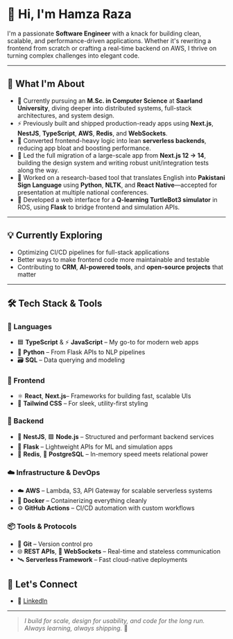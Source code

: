 # 👋 Hi, I'm Hamza Raza

I'm a passionate **Software Engineer** with a knack for building clean, scalable, and performance-driven applications. Whether it's rewriting a frontend from scratch or crafting a real-time backend on AWS, I thrive on turning complex challenges into elegant code.

---

## 🚀 What I'm About

- 🔭 Currently pursuing an **M.Sc. in Computer Science** at **Saarland University**, diving deeper into distributed systems, full-stack architectures, and system design.
- ⚡ Previously built and shipped production-ready apps using **Next.js**, **NestJS**, **TypeScript**, **AWS**, **Redis**, and **WebSockets**.
- 🧪 Converted frontend-heavy logic into lean **serverless backends**, reducing app bloat and boosting performance.
- 🔁 Led the full migration of a large-scale app from **Next.js 12 → 14**, building the design system and writing robust unit/integration tests along the way.
- 🤖 Worked on a research-based tool that translates English into **Pakistani Sign Language** using **Python**, **NLTK**, and **React Native**—accepted for presentation at multiple national conferences.
- 🧠 Developed a web interface for a **Q-learning TurtleBot3 simulator** in ROS, using **Flask** to bridge frontend and simulation APIs.

---

## 💡 Currently Exploring

- Optimizing CI/CD pipelines for full-stack applications  
- Better ways to make frontend code more maintainable and testable  
- Contributing to **CRM**, **AI-powered tools**, and **open-source projects** that matter

---

## 🛠 Tech Stack & Tools
### 🧠 Languages
- 🟦 **TypeScript** & ⚡ **JavaScript** – My go-to for modern web apps  
- 🐍 **Python** – From Flask APIs to NLP pipelines  
- 🗃️ **SQL** – Data querying and modeling

### 🎨 Frontend
- ⚛️ **React**, **Next.js**– Frameworks for building fast, scalable UIs  
- 🎨 **Tailwind CSS** – For sleek, utility-first styling
  
### 🔧 Backend
- 🧱 **NestJS**, 🟩 **Node.js** – Structured and performant backend services  
- 🍶 **Flask** – Lightweight APIs for ML and simulation apps  
- 🚀 **Redis**, 🐘 **PostgreSQL** – In-memory speed meets relational power

### ☁️ Infrastructure & DevOps
- ☁️ **AWS** – Lambda, S3, API Gateway for scalable serverless systems  
- 🐳 **Docker** – Containerizing everything cleanly  
- ⚙️ **GitHub Actions** – CI/CD automation with custom workflows

### 📦 Tools & Protocols
- 🔧 **Git** – Version control pro  
- 🌐 **REST APIs**, 🔄 **WebSockets** – Real-time and stateless communication  
- 🛰️ **Serverless Framework** – Fast cloud-native deployments


## 🤝 Let's Connect

- 📝 [LinkedIn](https://www.linkedin.com/in/hamzaraza786/)  
---

> *I build for scale, design for usability, and code for the long run.*  
> *Always learning, always shipping.* 🚢

